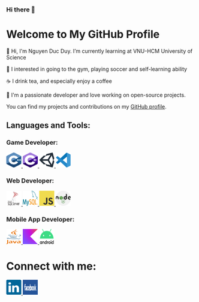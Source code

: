### Hi there 👋

<!DOCTYPE html>
<html lang="en">
<head>
    <meta charset="UTF-8">
    <meta name="viewport" content="width=device-width, initial-scale=1.0">
    <link rel="stylesheet" href="style.css">
</head>
<body>
      <h1>Welcome to My GitHub Profile</h1>
      <p>🌱 Hi, I'm Nguyen Duc Duy. I’m currently learning at VNU-HCM University of Science</p>
      <p>💪 I interested in going to the gym, playing soccer and self-learning ability</p>
      <p>☕️ I drink tea, and especially enjoy a coffee</p>
      <p>🔭 I'm a passionate developer and love working on open-source projects.</p>
      <p>You can find my projects and contributions on my <a href="https://github.com/DuyNguyenChallenger">GitHub profile</a>.</p> 
      <h2>Languages and Tools:</h2>
      <div>
            <h3>Game Developer:</h3>
            <a href="https://www.w3schools.com/cpp/cpp_intro.asp#:~:text=C%2B%2B%20is%20an%20object%2Doriented,fun%20and%20easy%20to%20learn!">
                  <img src="svg/game/c.svg" alt="C++ image" width="40" height="40">
            </a>
            <a href="https://www.w3schools.com/cs/index.php">
                  <img src="svg/game/c--4.svg" alt="C# image" width="40" height="40">
            </a>
            <a href="https://unity.com/">
                  <img src="svg/game/unity-69.svg" alt="Unity image" width="40" height="40">
            </a>
            <a href="https://code.visualstudio.com/">
                  <img src="svg/game/visual-studio-code-1.svg" alt="Visual Studio Code image" width="40" height="40">
            </a>
      </div>      
      <div>
            <h3>Web Developer:</h3>
            <a href="https://learn.microsoft.com/en-us/sql/ssms/download-sql-server-management-studio-ssms?view=sql-server-ver16" target="_blank">
                  <img src="svg/web/microsoft-sql-server-1.svg" alt="MS SQL logo" width="40" height="40" />
            </a>
            <a href="https://www.mysql.com/" target="_blank">
                  <img src="svg/web/mysql-logo.svg" alt="MySQL logo" width="40" height="40" />
            </a>
            <a href="https://www.w3schools.com/js/" target="_blank">
                  <img src="svg/web/logo-javascript.svg" alt="JavaScript logo" width="40" height="40" />
            </a>
            <a href="https://nodejs.org/en" target="_blank">
                  <img src="svg/web/nodejs-2.svg" alt="Node.js logo" width="40" height="40" />
            </a>
      </div>
      <div>
            <h3>Mobile App Developer:</h3>
            <a href="https://www.java.com/en/" target="_blank">
                  <img src="svg/mobileApp/java-4.svg" alt="Java logo" width="40" height="40" />
            </a>
            <a href="https://kotlinlang.org/" target="_blank">
                  <img src="svg/mobileApp/kotlin-2.svg" alt="Kotlin logo" width="40" height="40" />
            </a>
            <a href="https://developer.android.com/studio" target="_blank">
                  <img src="svg/mobileApp/android-logomark.svg" alt="Android logo" width="40" height="40" />
            </a>
      </div>
</body>
<footer>
      <h1>Connect with me:</h1>
      <a href="https://www.linkedin.com/in/duy-nguy%E1%BB%85n-%C4%91%E1%BB%A9c-31833029b" target="_blank">
            <img src="svg/socialMedia/linkedin-icon-2.svg" alt="LinkedIn logo" width="40" height="40" class="social-icon" />
      </a>
      <a href="https://www.facebook.com/profile.php?id=100009093654891" target="_blank">
            <img src="svg/socialMedia/facebook.svg" alt="Facebook logo" width="40" height="40" class="social-icon" />
      </a>
</footer>

</html>

